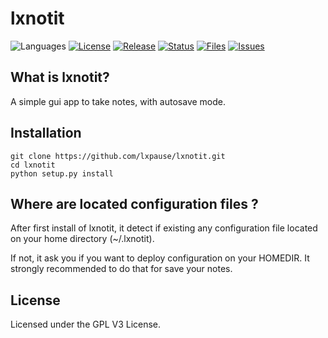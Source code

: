# lxnotit

![Languages](https://img.shields.io/github/languages/top/lxpause/lxnotit.svg)
[![License](https://img.shields.io/github/license/lxpause/lxnotit.svg)](LICENSE)
[![Release](https://img.shields.io/github/release/lxpause/lxnotit/all.svg)](https://github.com/lxpause/lxnotit/releases)
[![Status](https://img.shields.io/github/workflow/status/lxpause/lxnotit/Pylint)](https://img.shields.io/github/workflow/status/lxpause/lxnotit/Pylint)
[![Files](https://img.shields.io/github/directory-file-count/lxpause/lxnotit)](https://img.shields.io/github/directory-file-count/lxpause/lxnotit)
[![Issues](https://img.shields.io/github/issues/lxpause/lxnotit)](https://img.shields.io/github/issues/lxpause/lxnotit)

## What is lxnotit?

A simple gui app to take notes, with autosave mode.

## Installation

```
git clone https://github.com/lxpause/lxnotit.git
cd lxnotit
python setup.py install
```

## Where are located configuration files ?

After first install of lxnotit, it detect if existing any configuration file located on your home directory (~/.lxnotit).

If not, it ask you if you want to deploy configuration on your HOMEDIR.
It strongly recommended to do that for save your notes.


## License

Licensed under the GPL V3 License.

